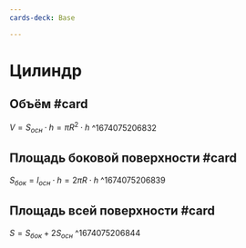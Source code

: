 ```yaml
---
cards-deck: Base

---
```


# Цилиндр

## Объём #card 
$V = S_{осн} \cdot h = \pi R^2 \cdot h$
^1674075206832

## Площадь боковой поверхности #card 
$S_{бок} = l_{осн} \cdot h = 2\pi R \cdot h$
^1674075206839

## Площадь всей поверхности #card 
$S = S_{бок} + 2S_{осн}$
^1674075206844
